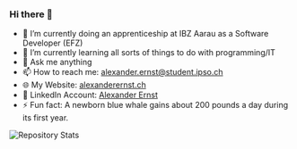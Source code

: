 ### Hi there 👋

- 🔭 I’m currently doing an apprenticeship at IBZ Aarau as a Software Developer (EFZ)
- 🌱 I’m currently learning all sorts of things to do with programming/IT
- 💬 Ask me anything
- 📫 How to reach me: alexander.ernst@student.ipso.ch
- :globe_with_meridians: My Website: [alexanderernst.ch](https://alexanderernst.ch)
- :office: LinkedIn Account: [Alexander Ernst](https://www.linkedin.com/in/alexanderternst/)
- ⚡ Fun fact: A newborn blue whale gains about 200 pounds a day during its first year.

![Repository Stats](https://github-readme-stats.vercel.app/api/top-langs/?username=alexanderternst&theme=blue-green)
